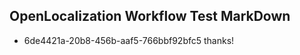 ## OpenLocalization Workflow Test MarkDown
* 6de4421a-20b8-456b-aaf5-766bbf92bfc5 
thanks!<!--HONumber=Sep16_HO1-->